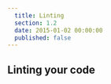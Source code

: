 ```yaml
---
  title: Linting
  section: 1.2
  date: 2015-01-02 00:00:00
  published: false
---
```


## Linting your code
